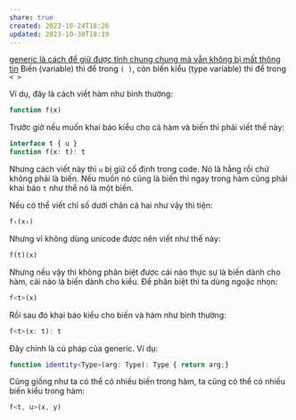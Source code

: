 ```yaml
---
share: true
created: 2023-10-24T18:26
updated: 2023-10-30T18:19
---
```

[generic là cách để giữ được tính chung chung mà vẫn không bị mất thông tin](./generic%20l%C3%A0%20c%C3%A1ch%20%C4%91%E1%BB%83%20gi%E1%BB%AF%20%C4%91%C6%B0%E1%BB%A3c%20t%C3%ADnh%20chung%20chung%20m%C3%A0%20v%E1%BA%ABn%20kh%C3%B4ng%20b%E1%BB%8B%20m%E1%BA%A5t%20th%C3%B4ng%20tin.md)
Biến (variable) thì để trong `( )`, còn biến kiểu (type variable) thì để trong `< >`

Ví dụ, đây là cách viết hàm như bình thường:
```js
function f(x)
```
Trước giờ nếu muốn khai báo kiểu cho cả hàm và biến thì phải viết thế này:
```ts
interface t { u }
function f(x: t): t
```
Nhưng cách viết này thì `u` bị giữ cố định trong code. Nó là hằng rồi chứ không phải là biến. Nếu muốn nó cũng là biến thì ngay trong hàm cũng phải khai báo `t` như thể nó là một biến.

Nếu có thể viết chỉ số dưới chân cả hai như vậy thì tiện:
```ts
fₜ(xₜ)
```

Nhưng vì không dùng unicode được nên viết như thế này:
```js
f(t)(x) 
```
Nhưng nếu vậy thì không phân biệt được cái nào thực sự là biến dành cho hàm, cái nào là biến dành cho kiểu. Để phân biệt thì ta dùng ngoặc nhọn:
```ts
f<t>(x) 
```
Rồi sau đó khai báo kiểu cho biến và hàm như bình thường:
```ts
f<t>(x: t): t
```
Đây chính là cú pháp của generic. Ví dụ:
```ts
function identity<Type>(arg: Type): Type { return arg;}
```

Cũng giống như ta có thể có nhiều biến trong hàm, ta cũng có thể có nhiều biến kiểu trong hàm:
```ts
f<t, u>(x, y) 
```
